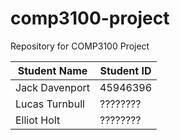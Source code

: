 # comp3100-project
Repository for COMP3100 Project

|Student Name|Student ID|
|------------|----------|
|Jack Davenport|45946396|
|Lucas Turnbull|????????|
|Elliot Holt|????????|
